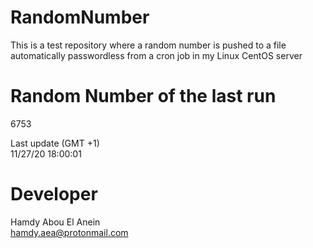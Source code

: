 # RandomNumber    
This is a test repository where a random number is pushed to a file automatically passwordless from a cron job in my Linux CentOS server    
# Random Number of the last run   
6753
      
Last update (GMT +1)    
11/27/20 18:00:01
# Developer    
Hamdy Abou El Anein   
hamdy.aea@protonmail.com
